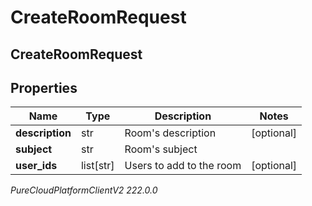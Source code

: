 # CreateRoomRequest

## CreateRoomRequest

## Properties

|Name | Type | Description | Notes|
|------------ | ------------- | ------------- | -------------|
| **description** | str | Room&#39;s description | [optional] |
| **subject** | str | Room&#39;s subject | |
| **user_ids** | list[str] | Users to add to the room | [optional] |



_PureCloudPlatformClientV2 222.0.0_
